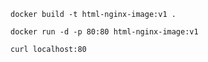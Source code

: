 ```
docker build -t html-nginx-image:v1 .
```

```
docker run -d -p 80:80 html-nginx-image:v1
```

```
curl localhost:80
```